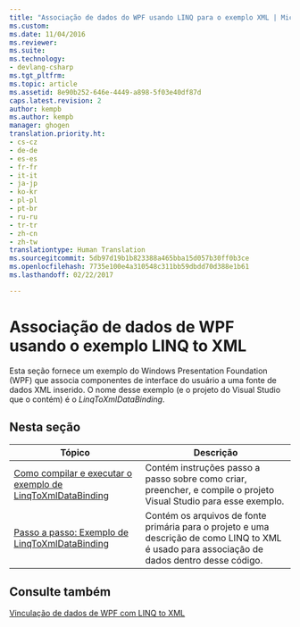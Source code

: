 ```yaml
---
title: "Associação de dados do WPF usando LINQ para o exemplo XML | Microsoft Docs"
ms.custom: 
ms.date: 11/04/2016
ms.reviewer: 
ms.suite: 
ms.technology:
- devlang-csharp
ms.tgt_pltfrm: 
ms.topic: article
ms.assetid: 8e90b252-646e-4449-a898-5f03e40df87d
caps.latest.revision: 2
author: kempb
ms.author: kempb
manager: ghogen
translation.priority.ht:
- cs-cz
- de-de
- es-es
- fr-fr
- it-it
- ja-jp
- ko-kr
- pl-pl
- pt-br
- ru-ru
- tr-tr
- zh-cn
- zh-tw
translationtype: Human Translation
ms.sourcegitcommit: 5db97d19b1b823388a465bba15d057b30ff0b3ce
ms.openlocfilehash: 7735e100e4a310548c311bb59dbdd70d388e1b61
ms.lasthandoff: 02/22/2017

---
```

# <a name="wpf-data-binding-using-linq-to-xml-example"></a>Associação de dados de WPF usando o exemplo LINQ to XML
Esta seção fornece um exemplo do Windows Presentation Foundation (WPF) que associa componentes de interface do usuário a uma fonte de dados XML inserido. O nome desse exemplo (e o projeto do Visual Studio que o contém) é o *LinqToXmlDataBinding*.  
  
## <a name="in-this-section"></a>Nesta seção  
  
|Tópico|Descrição|  
|-----------|-----------------|  
|[Como compilar e executar o exemplo de LinqToXmlDataBinding](../designers/how-to-build-and-run-the-linqtoxmldatabinding-example.md)|Contém instruções passo a passo sobre como criar, preencher, e compile o projeto Visual Studio para esse exemplo.|  
|[Passo a passo: Exemplo de LinqToXmlDataBinding](../designers/walkthrough-linqtoxmldatabinding-example.md)|Contém os arquivos de fonte primária para o projeto e uma descrição de como LINQ to XML é usado para associação de dados dentro desse código.|  
  
## <a name="see-also"></a>Consulte também  
 [Vinculação de dados de WPF com LINQ to XML](../designers/wpf-data-binding-with-linq-to-xml.md)
